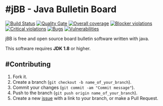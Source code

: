 #jBB - Java Bulletin Board
=================================
[![Build Status](http://vps289371.ovh.net:8000/buildStatus/icon?job=jBB%20DEV-SNAPSHOT%20Build)](http://vps289371.ovh.net:8000/job/jBB%20DEV-SNAPSHOT%20Build/) 
[![Quality Gate](http://vps289371.ovh.net:9000/api/badges/gate?key=org.jbb:jbb-parent:0.6.0-user-locking-SNAPSHOT)](http://vps289371.ovh.net:9000/overview?id=org.jbb%3Ajbb-parent%3ADEV-SNAPSHOT)
[![Overall coverage](http://vps289371.ovh.net:9000/api/badges/measure?key=org.jbb:jbb-parent:0.6.0-user-locking-SNAPSHOT&metric=overall_coverage&blinking=true)](http://vps289371.ovh.net:9000/overview?id=org.jbb%3Ajbb-parent%3ADEV-SNAPSHOT)
[![Blocker violations](http://vps289371.ovh.net:9000/api/badges/measure?key=org.jbb:jbb-parent:0.6.0-user-locking-SNAPSHOT&metric=blocker_violations&blinking=true)](http://vps289371.ovh.net:9000/overview?id=org.jbb%3Ajbb-parent%3ADEV-SNAPSHOT)
[![Critical violations](http://vps289371.ovh.net:9000/api/badges/measure?key=org.jbb:jbb-parent:0.6.0-user-locking-SNAPSHOT&metric=critical_violations&blinking=true)](http://vps289371.ovh.net:9000/overview?id=org.jbb%3Ajbb-parent%3ADEV-SNAPSHOT)
[![Bugs](http://vps289371.ovh.net:9000/api/badges/measure?key=org.jbb:jbb-parent:0.6.0-user-locking-SNAPSHOT&metric=bugs&blinking=true)](http://vps289371.ovh.net:9000/overview?id=org.jbb%3Ajbb-parent%3ADEV-SNAPSHOT)
[![Vulnerabilities](http://vps289371.ovh.net:9000/api/badges/measure?key=org.jbb:jbb-parent:0.6.0-user-locking-SNAPSHOT&metric=vulnerabilities&blinking=true)](http://vps289371.ovh.net:9000/overview?id=org.jbb%3Ajbb-parent%3ADEV-SNAPSHOT)


jBB is free and open source board bulletin software written with java.


This software requires **JDK 1.8** or higher.

#Contributing
------------

1. Fork it.
2. Create a branch (`git checkout -b name_of_your_branch`).
3. Commit your changes (`git commit -am "Commit message"`).
4. Push to the branch (`git push origin name_of_your_branch`).
5. Create a new [issue](https://github.com/jbb-project/jbb/issues/new) with a link to your branch, or make a Pull Request.
